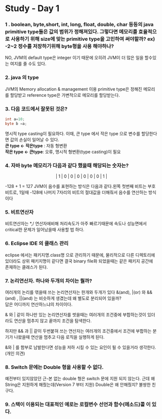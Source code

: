  # Study - Day 1

### 1 . boolean, byte,short, int, long, float, double, char 등등의 java primitive type들은 값의 범위가 정해져있다. 그렇다면 메모리를 효율적으로 사용하기 위해 size에 맞는 primitive type을 고민하여 써야할까? ex) -2~2 정수를 저장하기위해 byte형을 사용 해야하나?

NO, JVM의 default type은 integer 이기 때문에 오히려 JVM이 더 많은 일을 할수있는 여지를 줄 수도 있다.
  


### 2. java 의 type
JVM의 Memory allocation & management 이용 primitive type은 정해진 메모리를 할당받고 reference type은 가변적으로 메모리를 할당받는다.



### 3. 다음 코드에서 잘못된 것은?
```java
int a=10;
byte b =a;
```

명시적 type casting이 필요하다. 이때, 큰 type 에서 작은 type 으로 변수를 할당한다면 값의 손실이 일어날 수 있다.  
**큰 type <- 작은type** : 자동 형변환  
**작은 type <- 큰type**: 오류, 명시적 형변환(type casting)이 필요


### 4. 자바 byte 메모리가 다음과 같다 했을때 해당되는 숫자는?  
<center>| 1 | 0 | 0 | 0 | 0 | 0 | 0 | 1 | </center>

-128 + 1 = 127  JVM이 음수를 표현하는 방식은 다음과 같다.왼쪽 첫번째 비트는 부호비트로, 1일때 -128에 나머지 7자리의 비트의 절대값을 더해줘서 음수를 연산하는 방식이다


### 5. 비트연산자

비트연산자는 *,/ 연산자에비해 처리속도가 아주 빠르기때문에 속도나 성능면에서 critical한 문제가 일어났을때 사용할 법 하다.

### 6. Eclipse IDE 의 클래스 관리
eclipse 에서는 패키지명.class명 으로 관리하기 때문에, 물리적으로 다른 디렉토리에 있더라도 상위 패키지명이 같다면 결국 binary file화 되었을때는 같은 패키지 공간에 존재하는 클래스가 된다.



### 7. 논리연산자. 하나와 두개의 차이는 뭘까?
여러개의 논리를 엮을때 쓰는 논리연산자는 한개와 두개가 있다  &(and), |(or) 와 &&(and) , ||(and) 는 비슷하게 생겼는데 왜 별도로 분리되어 있을까?  
답은 어디까지 연산하느냐의 차이이다.  

& 와 | 같이 하나만 있는 논리연산자를 썻을때는 여러개의 조건중에 부합하는것이 있더라도 연산을 멈추지 않고 끝까지 조건을 탐색한다.  

하지만 && 과 || 같이 두번붙혀 쓰는 연산자는 여러개의 조건중에서 조건에 부합하는 분기가 나왔을때 연산을 멈추고 다음 로직을 실행하게 된다.

&와 | 를 함부로 남발한다면 성능을 저하 시킬 수 있는 요인이 될 수 있을거라 생각한다.(개인 의견)


### 8. Switch 문에는 Double 형을 사용할 수 없다.
예전부터 있지않았던 근-본 없는 double 형은 switch 문에 지원 되지 않는다.
근데 왜 String은 지원하게 해줬는데(Version 7 부터 지원) Double은 왜 안해줬지? 불쌍한 친구다.

### 9. 스택이 이용되는 대표적인 예로는 로컬변수 선언과 함수(메소드)콜 이 있다.